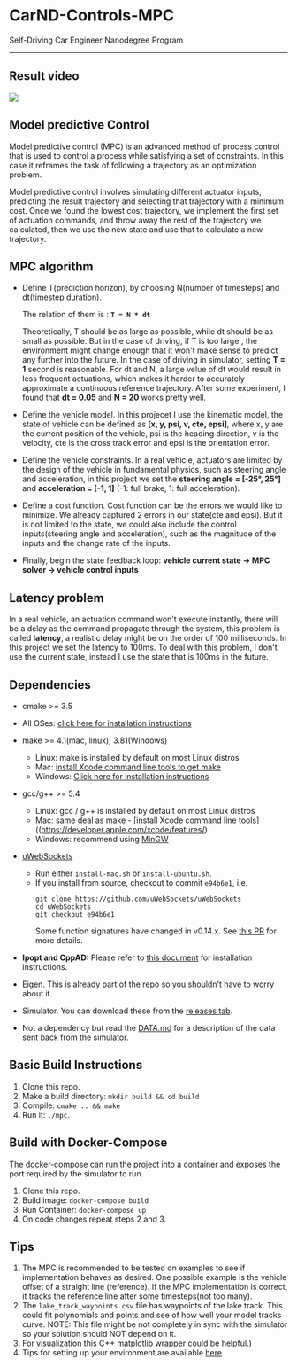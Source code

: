 # CarND-Controls-MPC
Self-Driving Car Engineer Nanodegree Program

---

## Result video

[![](https://i9.ytimg.com/vi/7U1u-J4k2Cc/mqdefault.jpg?time=1570976601673&sqp=CJDljO0F&rs=AOn4CLAMgnRWVQ_sJr_aIdSb4Qs-BM2unQ)](https://youtu.be/7U1u-J4k2Cc)

## Model predictive Control
Model predictive control (MPC) is an advanced method of process control that is used to control a process while satisfying a set of constraints. In this case it reframes the task of following a trajectory as an optimization problem.

Model predictive control involves simulating different actuator inputs, predicting the result trajectory and selecting that trajectory with a minimum cost. Once we found the lowest cost trajectory, we implement the first set of actuation commands, and throw away the rest of the trajectory we calculated, then we use the new state and use that to calculate a new trajectory.


## MPC algorithm
* Define T(prediction horizon), by choosing N(number of timesteps) and dt(timestep duration).

  The relation of them is : **`T = N * dt`**

  Theoretically, T should be as large as possible, while dt should be as small as possible. But in the case of driving, if T is too large , the environment might change enough that it won't make sense to predict any further into the future. In the case of driving in simulator, setting **T = 1** second is reasonable. For dt and N, a large velue of dt would result in less frequent actuations, which makes it harder to accurately approximate a continuous reference trajectory. After some experiment, I found that **dt = 0.05** and **N = 20** works pretty well.

* Define the vehicle model.
  In this projecet I use the kinematic model, the state of vehicle can be defined as **[x, y, psi, v, cte, epsi]**, where x, y are the current position of the vehicle, psi is the heading direction, v is the velocity, cte is the cross track error and epsi is the orientation error.  

* Define the vehicle constraints.
  In a real vehicle, actuators are limited by the design of the vehicle in fundamental physics, such as steering angle and acceleration, in this project we set the **steering angle = [-25°, 25°]** and **acceleration = [-1, 1]** (-1: full brake, 1: full acceleration).

* Define a cost function.
  Cost function can be the errors we would like to minimize. We already captured 2 errors in our state(cte and epsi). But it is not limited to the state, we could also include the control inputs(steering angle and acceleration), such as the magnitude of the inputs and the change rate of the inputs.

* Finally, begin the state feedback loop:
  **vehicle current state  ->  MPC solver  ->  vehicle control inputs**


## Latency problem
In a real vehicle, an actuation command won't execute instantly, there will be a delay as the command propagate through the system, this problem is called **latency**, a realistic delay might be on the order of 100 milliseconds.
In this project we set the latency to 100ms. To deal with this problem, I don't use the current state, instead I use the state that is 100ms in the future.



## Dependencies

* cmake >= 3.5
 * All OSes: [click here for installation instructions](https://cmake.org/install/)
* make >= 4.1(mac, linux), 3.81(Windows)
  * Linux: make is installed by default on most Linux distros
  * Mac: [install Xcode command line tools to get make](https://developer.apple.com/xcode/features/)
  * Windows: [Click here for installation instructions](http://gnuwin32.sourceforge.net/packages/make.htm)
* gcc/g++ >= 5.4
  * Linux: gcc / g++ is installed by default on most Linux distros
  * Mac: same deal as make - [install Xcode command line tools]((https://developer.apple.com/xcode/features/)
  * Windows: recommend using [MinGW](http://www.mingw.org/)
* [uWebSockets](https://github.com/uWebSockets/uWebSockets)
  * Run either `install-mac.sh` or `install-ubuntu.sh`.
  * If you install from source, checkout to commit `e94b6e1`, i.e.
    ```
    git clone https://github.com/uWebSockets/uWebSockets
    cd uWebSockets
    git checkout e94b6e1
    ```
    Some function signatures have changed in v0.14.x. See [this PR](https://github.com/udacity/CarND-MPC-Project/pull/3) for more details.

* **Ipopt and CppAD:** Please refer to [this document](https://github.com/udacity/CarND-MPC-Project/blob/master/install_Ipopt_CppAD.md) for installation instructions.
* [Eigen](http://eigen.tuxfamily.org/index.php?title=Main_Page). This is already part of the repo so you shouldn't have to worry about it.
* Simulator. You can download these from the [releases tab](https://github.com/udacity/self-driving-car-sim/releases).
* Not a dependency but read the [DATA.md](./DATA.md) for a description of the data sent back from the simulator.


## Basic Build Instructions

1. Clone this repo.
2. Make a build directory: `mkdir build && cd build`
3. Compile: `cmake .. && make`
4. Run it: `./mpc`.

## Build with Docker-Compose
The docker-compose can run the project into a container
and exposes the port required by the simulator to run.

1. Clone this repo.
2. Build image: `docker-compose build`
3. Run Container: `docker-compose up`
4. On code changes repeat steps 2 and 3.

## Tips

1. The MPC is recommended to be tested on examples to see if implementation behaves as desired. One possible example
is the vehicle offset of a straight line (reference). If the MPC implementation is correct, it tracks the reference line after some timesteps(not too many).
2. The `lake_track_waypoints.csv` file has waypoints of the lake track. This could fit polynomials and points and see of how well your model tracks curve. NOTE: This file might be not completely in sync with the simulator so your solution should NOT depend on it.
3. For visualization this C++ [matplotlib wrapper](https://github.com/lava/matplotlib-cpp) could be helpful.)
4.  Tips for setting up your environment are available [here](https://classroom.udacity.com/nanodegrees/nd013/parts/40f38239-66b6-46ec-ae68-03afd8a601c8/modules/0949fca6-b379-42af-a919-ee50aa304e6a/lessons/f758c44c-5e40-4e01-93b5-1a82aa4e044f/concepts/23d376c7-0195-4276-bdf0-e02f1f3c665d)
